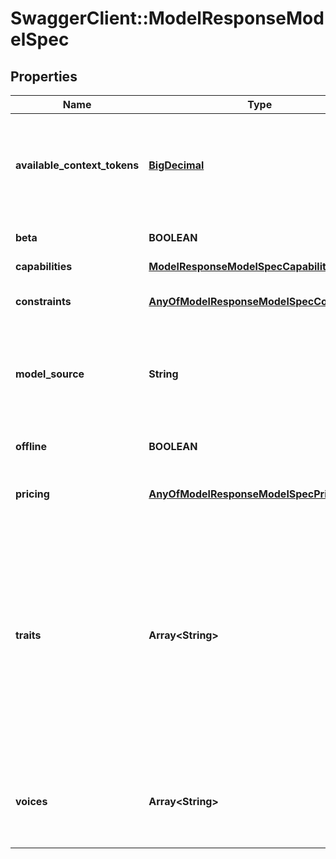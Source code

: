 # SwaggerClient::ModelResponseModelSpec

## Properties
Name | Type | Description | Notes
------------ | ------------- | ------------- | -------------
**available_context_tokens** | [**BigDecimal**](BigDecimal.md) | The context length supported by the model. Only applicable for text models. | [optional] 
**beta** | **BOOLEAN** | Is this model in beta? | [optional] 
**capabilities** | [**ModelResponseModelSpecCapabilities**](ModelResponseModelSpecCapabilities.md) |  | [optional] 
**constraints** | [**AnyOfModelResponseModelSpecConstraints**](AnyOfModelResponseModelSpecConstraints.md) | Constraints that apply to this model. | [optional] 
**model_source** | **String** | The source of the model, such as a URL to the model repository. | [optional] 
**offline** | **BOOLEAN** | Is this model presently offline? | [optional] [default to false]
**pricing** | [**AnyOfModelResponseModelSpecPricing**](AnyOfModelResponseModelSpecPricing.md) | Pricing details for the model | [optional] 
**traits** | **Array&lt;String&gt;** | Traits that apply to this model. You can specify a trait to auto-select a model vs. specifying the model ID in your request to avoid breakage as Venice updates and iterates on its models. | [optional] 
**voices** | **Array&lt;String&gt;** | The voices available for this TTS model. Only applicable for TTS models. | [optional] 

